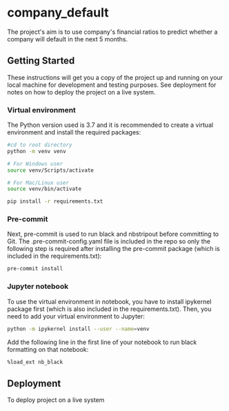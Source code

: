 # company_default

The project's aim is to use company's financial ratios to predict whether a company will default in the next 5 months.
 
## Getting Started

These instructions will get you a copy of the project up and running on your local machine for 
development and testing purposes. See deployment for notes on how to deploy the project on a live 
system.

### Virtual environment

The Python version used is 3.7 and it is recommended to create a virtual environment and install
the required packages:  
```bash
#cd to root directory
python -m venv venv

# For Windows user
source venv/Scripts/activate 

# For Mac/Linux user
source venv/bin/activate 

pip install -r requirements.txt
```

### Pre-commit

Next, pre-commit is used to run black and nbstripout before committing to Git. The 
.pre-commit-config.yaml file is included in the repo so only the following step is required after 
installing the pre-commit package (which is included in the requirements.txt):
```bash
pre-commit install 
```

### Jupyter notebook

To use the virtual environment in notebook, you have to install ipykernel package first (which is also
included in the requirements.txt). Then, you need to add your virtual environment to Jupyter:
```bash
python -m ipykernel install --user --name=venv
```

Add the following line in the first line of your notebook to run black formatting on that notebook:
```bash
%load_ext nb_black
```

## Deployment

To deploy project on a live system
